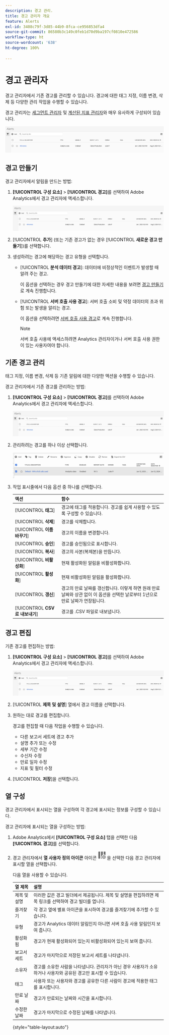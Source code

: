 ```yaml
---
description: 경고 관리.
title: 경고 관리자 개요
feature: Alerts
exl-id: 3408c79f-3d85-44b9-8fca-ce956853dfa4
source-git-commit: 86580b3c149c0feb1d70d9ba197cf0810e472586
workflow-type: ht
source-wordcount: '638'
ht-degree: 100%

---
```


# 경고 관리자

경고 관리자에서 기존 경고를 관리할 수 있습니다. 경고에 대한 태그 지정, 이름 변경, 삭제 등 다양한 관리 작업을 수행할 수 있습니다.

경고 관리자는 [세그먼트 관리자](https://experienceleague.adobe.com/docs/analytics/components/segmentation/segmentation-workflow/seg-manage.html?lang=ko-KR) 및 [계산된 지표 관리자](https://experienceleague.adobe.com/docs/analytics/components/calculated-metrics/calcmetric-workflow/cm-manager.html?lang=ko-KR)와 매우 유사하게 구성되어 있습니다.

![](assets/alert-manager.png)

## 경고 만들기

경고 관리자에서 알림을 만드는 방법:

1. **[!UICONTROL 구성 요소]** > **[!UICONTROL 경고]**&#x200B;를 선택하여 Adobe Analytics에서 경고 관리자에 액세스합니다.

   ![](assets/alert-manager.png)

1. [!UICONTROL **추가**] (또는 기존 경고가 없는 경우 [!UICONTROL **새로운 경고 만들기**])를 선택합니다.

1. 생성하려는 경고에 해당하는 경고 유형을 선택합니다.

   * [!UICONTROL **분석 데이터 경고**]: 데이터에 비정상적인 이벤트가 발생할 때 알려 주는 경고.

     이 옵션을 선택하는 경우 경고 만들기에 대한 자세한 내용을 보려면 [경고 만들기](/help/components/c-alerts/alert-builder.md)로 계속 진행합니다.

   * [!UICONTROL **서버 호출 사용 경고**]: 서버 호출 소비 및 약정 데이터의 초과 위험 또는 발생을 알리는 경고.

     이 옵션을 선택하려면 [서버 호출 사용 경고](/help/admin/admin/c-server-call-usage/scu-alerts.md)로 계속 진행합니다.

     >[!NOTE]
     >
     >서버 호출 사용에 액세스하려면 Analytics 관리자이거나 서버 호출 사용 권한이 있는 사용자여야 합니다.

## 기존 경고 관리

태그 지정, 이름 변경, 삭제 등 기존 알림에 대한 다양한 액션을 수행할 수 있습니다.

경고 관리자에서 기존 경고를 관리하는 방법:

1. **[!UICONTROL 구성 요소]** > **[!UICONTROL 경고]**&#x200B;를 선택하여 Adobe Analytics에서 경고 관리자에 액세스합니다.

   ![](assets/alert-manager.png)

1. 관리하려는 경고를 하나 이상 선택합니다.

   ![](assets/alert-manager-tasks.png)

1. 작업 표시줄에서 다음 옵션 중 하나를 선택합니다.

   | 액션 | 함수 |
   |---------|----------|
   | [!UICONTROL **태그**] | 경고에 태그를 적용합니다. 경고를 쉽게 사용할 수 있도록 구성할 수 있습니다. |
   | [!UICONTROL **삭제**] | 경고를 삭제합니다. |
   | [!UICONTROL **이름 바꾸기**] | 경고의 이름을 변경합니다. |
   | [!UICONTROL **승인**] | 경고를 승인됨으로 표시합니다. |
   | [!UICONTROL **복사**] | 경고의 사본(복제본)을 만듭니다. |
   | [!UICONTROL **비활성화**] | 현재 활성화된 알림을 비활성화합니다. |
   | [!UICONTROL **활성화**] | 현재 비활성화된 알림을 활성화합니다. |
   | [!UICONTROL **갱신**] | 경고의 만료 날짜를 갱신합니다. 이렇게 하면 원래 만료 날짜와 상관 없이 이 옵션을 선택한 날로부터 1년으로 만료 날짜가 연장됩니다. |
   | [!UICONTROL **CSV로 내보내기**] | 경고를 .CSV 파일로 내보냅니다. |

## 경고 편집

기존 경고를 편집하는 방법:

1. **[!UICONTROL 구성 요소]** > **[!UICONTROL 경고]**&#x200B;를 선택하여 Adobe Analytics에서 경고 관리자에 액세스합니다.

   ![](assets/alert-manager.png)

1. [!UICONTROL **제목 및 설명**] 열에서 경고 이름을 선택합니다.

1. 원하는 대로 경고를 편집합니다.

   경고를 편집할 때 다음 작업을 수행할 수 있습니다.

   * 다른 보고서 세트에 경고 추가
   * 설명 추가 또는 수정
   * 세부 기간 수정
   * 수신자 수정
   * 만료 일자 수정
   * 지표 및 필터 수정

1. [!UICONTROL **저장**]&#x200B;을 선택합니다.

## 열 구성

경고 관리자에서 표시되는 열을 구성하여 각 경고에 표시되는 정보를 구성할 수 있습니다.

경고 관리자에 표시되는 열을 구성하는 방법:

1. Adobe Analytics에서 **[!UICONTROL 구성 요소]** 탭을 선택한 다음 **[!UICONTROL 경고]**&#x200B;를 선택합니다.

1. 경고 관리자에서 **열 사용자 정의 아이콘** 아이콘 ![열 사용자 정의 아이콘](assets/customize-columns-icon.png)을 선택한 다음 경고 관리자에 표시할 열을 선택합니다.

   다음 열을 사용할 수 있습니다.

   | 열 제목 | 설명 |
   |---|---|
   | 제목 및 설명 | 이러한 값은 경고 빌더에서 제공됩니다. 제목 및 설명을 편집하려면 제목 링크를 선택하여 경고 빌더를 엽니다. |
   | 즐겨찾기 | 각 경고 옆에 별표 아이콘을 표시하여 경고를 즐겨찾기에 추가할 수 있습니다. <!-- For more information, see [Mark calculated metrics as favorites](/help/components/c-calcmetrics/c-workflow/cm-workflow/cm-favorite.md). --> |
   | 유형 | 경고가 Analytics 데이터 알림인지 아니면 서버 호출 사용 알림인지 보여 줍니다. |
   | 활성화됨 | 경고가 현재 활성화되어 있는지 비활성화되어 있는지 보여 줍니다. |
   | 보고서 세트 | 경고가 마지막으로 저장된 보고서 세트를 나타냅니다. |
   | 소유자 | 경고를 소유한 사람을 나타냅니다. 관리자가 아닌 경우 사용자가 소유하거나 사용자와 공유된 경고만 표시할 수 있습니다. |
   | 태그 | 사용자 또는 사용자와 경고를 공유한 다른 사람이 경고에 적용한 태그를 표시합니다. |
   | 만료 날짜 | 경고가 만료되는 날짜와 시간을 표시합니다. |
   | 수정한 날짜 | 경고가 마지막으로 수정된 날짜를 나타냅니다. |

   {style="table-layout:auto"}

   <!-- When "Last used" column is added, add this information as the description: Shows the date when the alert was last used. <p>This information can help you determine whether a component is valuable to users in your organization, where it is used, and if it needs to be deleted or modified.</p><p>Consider the following when viewing this column:</p><ul><li>This information does not include usage from the API, Report Builder, or Data Warehouse.</li><li>For some components, this column might not contain data if the component was last used prior to September 2023.</li></ul> -->


